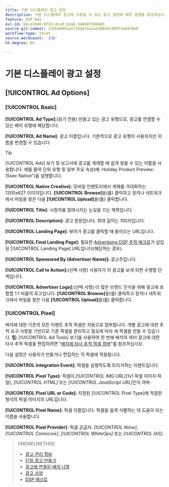 ```yaml
---
title: 기본 디스플레이 광고 설정
description: 기본 디스플레이 광고에 사용할 수 있는 광고 설정에 대한 설명을 참조하십시오.
feature: DSP Ads
exl-id: 64ce1946-072d-4ca9-b3a8-348987580403
source-git-commit: 152ba89baa17264a74a1a2498e0140972a0470eb
workflow-type: tm+mt
source-wordcount: '338'
ht-degree: 0%

---
```


# 기본 디스플레이 광고 설정

## [!UICONTROL Ad Options]

### [!UICONTROL Basic]

**[!UICONTROL Ad Type]:**(읽기 전용) 만들고 있는 광고 유형으로, 광고를 연결할 수 있는 배치 유형에 해당합니다.

**[!UICONTROL Ad Name]:** 광고 이름입니다. 기본적으로 광고 유형이 사용되지만 이름을 변경할 수 있습니다.

>[!TIP]
>
> [!UICONTROL Ads] 보기 및 보고서에 광고를 게재할 때 쉽게 찾을 수 있는 이름을 사용합니다. 예를 들어 단위 유형 및 일부 주요 속성(예: Holiday Product Preview: 15sec Native&quot;)을 설명합니다.

**[!UICONTROL Native Creative]:** 모바일 인벤토리에서 게재를 극대화하는 1200x627 이미지입니다. **[!UICONTROL Browse]**&#x200B;을(를) 클릭하고 장치나 네트워크에서 파일을 찾은 다음 **[!UICONTROL Upload]**&#x200B;을(를) 클릭합니다.

**[!UICONTROL Title]:** 시청자를 참여시키는 눈길을 끄는 제목입니다.

**[!UICONTROL Description]:** 광고 본문입니다. 최대 길이는 100자입니다.

**[!UICONTROL Landing Page]:** 뷰어가 광고를 클릭할 때 들어오는 URL입니다.

**[!UICONTROL Final Landing Page]:** 필요한 [Advertising DSP 추적 매크로](/help/dsp/campaign-management/macros.md)가 삽입된 [!UICONTROL Landing Page] URL입니다(해당하는 경우).

**[!UICONTROL Sponsored By (Advertiser Name)]:** 광고주입니다.

**[!UICONTROL Call to Action]:**(선택 사항) 사용자가 이 광고를 보게 되면 수행할 단계입니다.

**[!UICONTROL Advertiser Logo]:**(선택 사항) 더 많은 브랜드 인식을 위해 광고에 포함할 1:1 비율의 로고입니다. **[!UICONTROL Browse]**&#x200B;을(를) 클릭하고 장치나 네트워크에서 파일을 찾은 다음 **[!UICONTROL Upload]**&#x200B;을(를) 클릭합니다.

### [!UICONTROL Pixel]

배치에 대한 기존의 모든 이벤트 추적 픽셀은 자동으로 첨부됩니다. 개별 광고에 대한 추적 요구 사항을 기반으로 기존 픽셀을 분리하고 필요에 따라 새 픽셀을 만들 수 있습니다. **팁:** [!UICONTROL Ad Tools] 보기를 사용하여 한 번에 배치의 여러 광고에 대한 타사 추적 픽셀을 편집하려면 &quot;[배치에 타사 추적 픽셀 첨부](/help/dsp/campaign-management/ads/ad-attach-to-placement.md#attach-pixels-ads)&quot;를 참조하십시오.

다음 설정은 사용자가 만들거나 편집하는 각 픽셀에 적용됩니다.

**[!UICONTROL Integration Event]:** 픽셀을 실행하도록 트리거하는 이벤트입니다.

**[!UICONTROL Pixel Type]:** 픽셀이 *[!UICONTROL IMG URL]*(1x1 픽셀 이미지 파일), *[!UICONTROL HTML]* 또는 *[!UICONTROL JavaScript URL]*&#x200B;인지 여부.

**[!UICONTROL Pixel URL or Code]:** 지정된 [!UICONTROL Pixel Type]에 적절한 형식의 픽셀 이미지의 URL입니다.

**[!UICONTROL Pixel Name]:** 픽셀 이름입니다. 픽셀을 쉽게 식별하는 데 도움이 되는 이름을 사용합니다.

**[!UICONTROL Pixel Provider]:** 픽셀 공급자: *[!UICONTROL None]*, *[!UICONTROL Comscore]*, *[!UICONTROL WhiteOps]* 또는 *[!UICONTROL IAS]*.

>[!MORELIKETHIS]
>
>* [광고 관리 정보](ad-about.md)
>* [단일 광고 만들기](ad-create.md)
>* [광고에 연결된 배치 나열](/help/dsp/campaign-management/ads/ad-list-placements.md)
>* [광고 사양](ad-specs.md)
>* [DSP 매크로](/help/dsp/campaign-management/macros.md)
